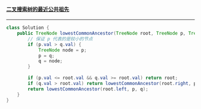 #### <a href="https://leetcode.cn/problems/lowest-common-ancestor-of-a-binary-search-tree/">二叉搜索树的最近公共祖先</a>

-------------

```java
class Solution {
    public TreeNode lowestCommonAncestor(TreeNode root, TreeNode p, TreeNode q) {
        // 保证 p 代表的是较小的节点
        if (p.val > q.val) {
            TreeNode node = p;
            p = q;
            q = node;
        }
        
        if (p.val <= root.val && q.val >= root.val) return root;
        if (q.val > root.val) return lowestCommonAncestor(root.right, p, q);
        return lowestCommonAncestor(root.left, p, q);
    }
}
```

